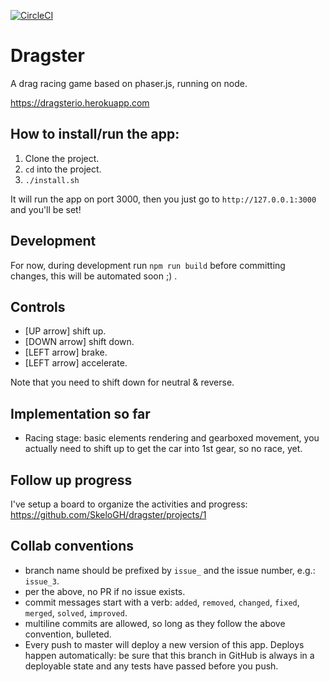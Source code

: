 [![CircleCI](https://circleci.com/gh/SkeloGH/dragster/tree/master.svg?style=svg)](https://circleci.com/gh/SkeloGH/dragster/tree/master)

# Dragster

A drag racing game based on phaser.js, running on node.

https://dragsterio.herokuapp.com

## How to install/run the app:

1. Clone the project.
2. `cd` into the project.
3. `./install.sh`

It will run the app on port 3000, then you just go to `http://127.0.0.1:3000` and you'll be set!

## Development

For now, during development run `npm run build` before committing changes, this will be automated soon ;) .

## Controls

- [UP arrow] shift up.
- [DOWN arrow] shift down.
- [LEFT arrow] brake.
- [LEFT arrow] accelerate.

Note that you need to shift down for neutral & reverse.

## Implementation so far

- Racing stage: basic elements rendering and gearboxed movement, you actually need to shift up to get the car into 1st gear, so no race, yet.

## Follow up progress

I've setup a board to organize the activities and progress: https://github.com/SkeloGH/dragster/projects/1

## Collab conventions

- branch name should be prefixed by `issue_` and the issue number, e.g.: `issue_3`.
- per the above, no PR if no issue exists.
- commit messages start with a verb: `added`, `removed`, `changed`, `fixed`, `merged`, `solved`, `improved`.
- multiline commits are allowed, so long as they follow the above convention, bulleted.
- Every push to master will deploy a new version of this app. Deploys happen automatically: be sure that this branch in GitHub is always in a deployable state and any tests have passed before you push.
